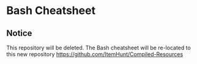 # Bash Cheatsheet
## Notice
This repository will be deleted. The Bash cheatsheet will be re-located to this new repository https://github.com/ItemHunt/Compiled-Resources

